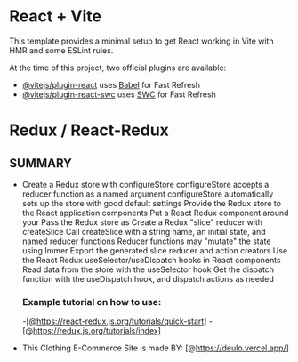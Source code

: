 # React + Vite

This template provides a minimal setup to get React working in Vite with HMR and some ESLint rules.

At the time of this project, two official plugins are available:

- [@vitejs/plugin-react](https://github.com/vitejs/vite-plugin-react/blob/main/packages/plugin-react/README.md)
  uses [Babel](https://babeljs.io/) for Fast Refresh
- [@vitejs/plugin-react-swc](https://github.com/vitejs/vite-plugin-react-swc) uses
  [SWC](https://swc.rs/) for Fast Refresh

# Redux / React-Redux

## SUMMARY

- Create a Redux store with configureStore configureStore accepts a reducer function as a named
  argument configureStore automatically sets up the store with good default settings Provide the
  Redux store to the React application components Put a React Redux <Provider> component around your
  <App /> Pass the Redux store as <Provider store={store}> Create a Redux "slice" reducer with
  createSlice Call createSlice with a string name, an initial state, and named reducer functions
  Reducer functions may "mutate" the state using Immer Export the generated slice reducer and action
  creators Use the React Redux useSelector/useDispatch hooks in React components Read data from the
  store with the useSelector hook Get the dispatch function with the useDispatch hook, and dispatch
  actions as needed

  ### Example tutorial on how to use:

  -[@https://react-redux.js.org/tutorials/quick-start] -[@https://redux.js.org/tutorials/index]

- This Clothing E-Commerce Site is made BY: [@https://deulo.vercel.app/]
